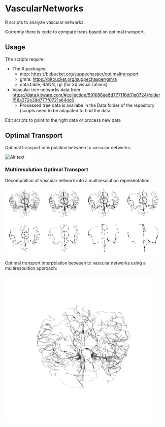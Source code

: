 # VascularNetworks

R scripts to analyze vascular networks.

Currently there is code to compare trees based on optimal transport. 

## Usage


The scripts require:
* The R packages:
  * mop: https://bitbucket.org/suppechasper/optimaltransport
  * gmra: https://bitbucket.org/suppechasper/gmra
  * data.table, RANN, rgl (for 3d visualizations)
* Vascular tree networks data from https://data.kitware.com/#collection/591086ee8d777f16d01e0724/folder/58a372e38d777f0721a64dc6
  * Processed tree data is availabe in the Data folder of the repository (scripts need to be adapated to find the data

Edit scripts to point to the right data or process new data


## Optimal Transport

Optimal transport interpolation between to vascular networks:

![Alt text](/Scripts/ip.gif "Simple optimal transport interpolation between to brain vasacular networks")

### Multiresolution Optimal Transport
Decompoition of vascular network into a multiresolution representation:

![Alt text](/Scripts/multiresolution.png "Multiresolution decomposition of vascular network")

Optimal transport interpolation between to vascular networks using a multiresoultion approach:

![Alt text](/Scripts/mv2ip.gif "Multiresolution optimal transport interpolation between to brain vasacular networks")
